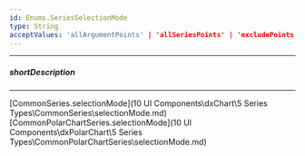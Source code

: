 ```yaml
---
id: Enums.SeriesSelectionMode
type: String
acceptValues: 'allArgumentPoints' | 'allSeriesPoints' | 'excludePoints' | 'includePoints' | 'none' | 'onlyPoint'
---
```

---
##### shortDescription
<!-- Description goes here -->

---
<!-- Description goes here -->
[CommonSeries.selectionMode](10 UI Components\dxChart\5 Series Types\CommonSeries\selectionMode.md)
[CommonPolarChartSeries.selectionMode](10 UI Components\dxPolarChart\5 Series Types\CommonPolarChartSeries\selectionMode.md)